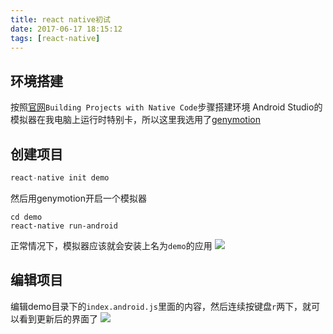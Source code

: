 ```yaml
---
title: react native初试
date: 2017-06-17 18:15:12
tags: [react-native]
---
```

## 环境搭建
按照[官网](https://facebook.github.io/react-native/docs/getting-started.html)`Building Projects with Native Code`步骤搭建环境
Android Studio的模拟器在我电脑上运行时特别卡，所以这里我选用了[genymotion](https://www.genymotion.com/)

<!-- more -->

## 创建项目
```javascript
react-native init demo
```
然后用genymotion开启一个模拟器
```
cd demo
react-native run-android
```
正常情况下，模拟器应该就会安装上名为`demo`的应用
![](http://pic.deepred5.com/QQ%E6%88%AA%E5%9B%BE20170617182633.png)

## 编辑项目
编辑demo目录下的`index.android.js`里面的内容，然后连续按键盘`r`两下，就可以看到更新后的界面了
![](http://pic.deepred5.com/QQ%E6%88%AA%E5%9B%BE20170617183011.png)
